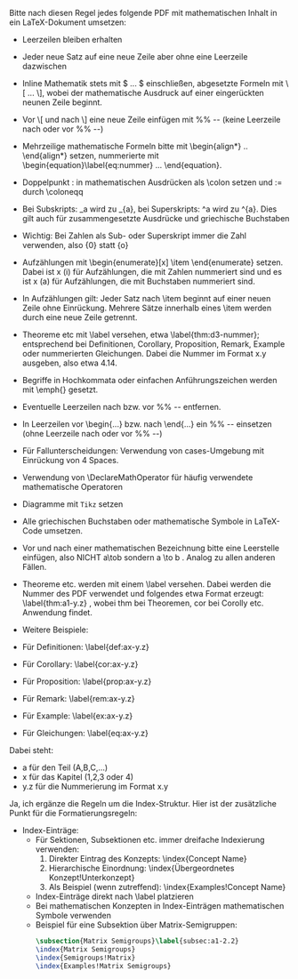 Bitte nach diesen Regel jedes folgende PDF mit mathematischen Inhalt in ein LaTeX-Dokument umsetzen:



- Leerzeilen bleiben erhalten

- Jeder neue Satz auf eine neue Zeile aber ohne eine Leerzeile dazwischen

- Inline Mathematik stets mit $ ... $ einschließen, abgesetzte Formeln mit \\[ ... \\], wobei der mathematische Ausdruck auf einer eingerückten neunen Zeile beginnt. 

- Vor \\[ und nach \\] eine neue Zeile einfügen mit %% -- (keine Leerzeile nach oder vor %% --)

- Mehrzeilige mathematische Formeln bitte mit \\begin{align\*} .. \\end{align\*} setzen, nummerierte mit \\begin{equation}\label{eq:nummer} ... \\end{equation}.

- Doppelpunkt : in mathematischen Ausdrücken als \\colon setzen und := durch \\coloneqq

- Bei Subskripts: \_a wird zu \_{a}, bei Superskripts: ^a wird zu ^{a}. Dies gilt auch für zusammengesetzte Ausdrücke und griechische Buchstaben

- Wichtig: Bei Zahlen als Sub- oder Superskript immer die Zahl verwenden, also {0} statt {o}

- Aufzählungen mit \\begin{enumerate}[x] \\item \\end{enumerate} setzen. Dabei ist x (i) für Aufzählungen, die mit Zahlen nummeriert sind und es ist x (a) für Aufzählungen, die mit Buchstaben nummeriert sind.

- In Aufzählungen gilt: Jeder Satz nach \\item beginnt auf einer neuen Zeile ohne Einrückung. Mehrere Sätze innerhalb eines \\item werden durch eine neue Zeile getrennt.

- Theoreme etc mit \\label versehen, etwa \\label{thm:d3-nummer}; entsprechend bei Definitionen, Corollary, Proposition, Remark, Example oder nummerierten Gleichungen. Dabei die Nummer im Format x.y ausgeben, also etwa 4.14.

- Begriffe in Hochkommata oder einfachen Anführungszeichen werden mit \emph{} gesetzt.

- Eventuelle Leerzeilen nach bzw. vor %% -- entfernen. 

- In Leerzeilen vor \\begin{...} bzw. nach \\end{...} ein %% -- einsetzen (ohne Leerzeile nach oder vor %% --)

- Für Fallunterscheidungen: Verwendung von cases-Umgebung mit Einrückung von 4 Spaces.

- Verwendung von \DeclareMathOperator für häufig verwendete mathematische Operatoren

- Diagramme mit `Tikz` setzen

- Alle griechischen Buchstaben oder mathematische Symbole in LaTeX-Code umsetzen.

- Vor und nach einer mathematischen Bezeichnung bitte eine Leerstelle einfügen, also NICHT a\\tob sondern a \\to b . Analog zu allen anderen Fällen. 

- Theoreme etc. werden mit einem \\label versehen. Dabei werden die Nummer des PDF verwendet und folgendes etwa Format erzeugt: \\label{thm:a1-y.z} , wobei thm bei Theoremen, cor bei Corolly etc. Anwendung findet. 

- Weitere Beispiele: 

- Für Definitionen: \label{def:ax-y.z}
- Für Corollary: \label{cor:ax-y.z}
- Für Proposition: \label{prop:ax-y.z}
- Für Remark: \label{rem:ax-y.z}
- Für Example: \label{ex:ax-y.z}
- Für Gleichungen: \label{eq:ax-y.z}

Dabei steht:
- a für den Teil (A,B,C,...)
- x für das Kapitel (1,2,3 oder 4)
- y.z für die Nummerierung im Format x.y

Ja, ich ergänze die Regeln um die Index-Struktur. Hier ist der zusätzliche Punkt für die Formatierungsregeln:

- Index-Einträge:
  - Für Sektionen, Subsektionen etc. immer dreifache Indexierung verwenden:
    1. Direkter Eintrag des Konzepts: \index{Concept Name}
    2. Hierarchische Einordnung: \index{Übergeordnetes Konzept!Unterkonzept}
    3. Als Beispiel (wenn zutreffend): \index{Examples!Concept Name}
  - Index-Einträge direkt nach \label platzieren
  - Bei mathematischen Konzepten in Index-Einträgen mathematischen Symbole verwenden
  - Beispiel für eine Subsektion über Matrix-Semigruppen:
    ```latex
    \subsection{Matrix Semigroups}\label{subsec:a1-2.2}
    \index{Matrix Semigroups}
    \index{Semigroups!Matrix}
    \index{Examples!Matrix Semigroups}
    ```






